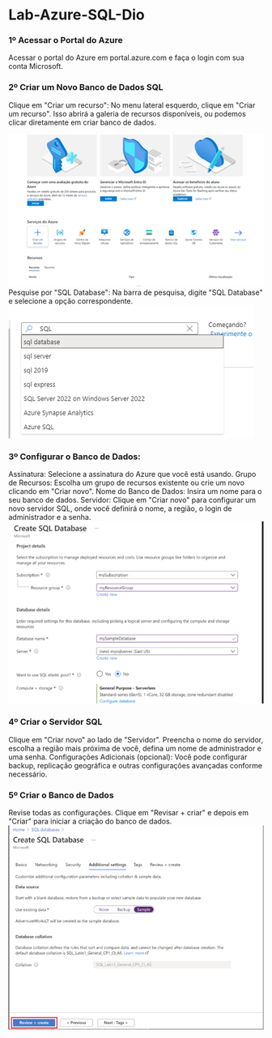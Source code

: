 # Lab-Azure-SQL-Dio

### 1º Acessar o Portal do Azure
Acessar o portal do Azure em portal.azure.com e faça o login com sua conta Microsoft.
### 2º Criar um Novo Banco de Dados SQL
Clique em "Criar um recurso": No menu lateral esquerdo, clique em "Criar um recurso". Isso abrirá a galeria de recursos disponíveis, ou podemos clicar diretamente em criar banco de dados.
 
 <img src="https://github.com/eugeniofr1/Lab-Azure-SQL-Dio/blob/main/img-1.png?raw=true" alt="Tela inicial Azure">
Pesquise por "SQL Database": Na barra de pesquisa, digite "SQL Database" e selecione a opção correspondente.
 <img src="https://github.com/eugeniofr1/Lab-Azure-SQL-Dio/blob/main/img-2.png?raw=true" alt="Tela de pesquisa de serviços">
 
### 3º Configurar o Banco de Dados:
Assinatura: Selecione a assinatura do Azure que você está usando.
Grupo de Recursos: Escolha um grupo de recursos existente ou crie um novo clicando em "Criar novo".
Nome do Banco de Dados: Insira um nome para o seu banco de dados.
Servidor: Clique em "Criar novo" para configurar um novo servidor SQL, onde você definirá o nome, a região, o login de administrador e a senha. 
<img src="https://github.com/eugeniofr1/Lab-Azure-SQL-Dio/blob/main/img-3.png?raw=true" alt="Tela de configuração do SQL Database">

### 4º Criar o Servidor SQL
Clique em "Criar novo" ao lado de "Servidor".
Preencha o nome do servidor, escolha a região mais próxima de você, defina um nome de administrador e uma senha.
Configurações Adicionais (opcional):
Você pode configurar backup, replicação geográfica e outras configurações avançadas conforme necessário.
### 5º Criar o Banco de Dados
Revise todas as configurações.
Clique em "Revisar + criar" e depois em "Criar" para iniciar a criação do banco de dados.
 <img src="https://github.com/eugeniofr1/Lab-Azure-SQL-Dio/blob/main/img-4..png?raw=true" alt="Finalizando a criação do SQL">
 
